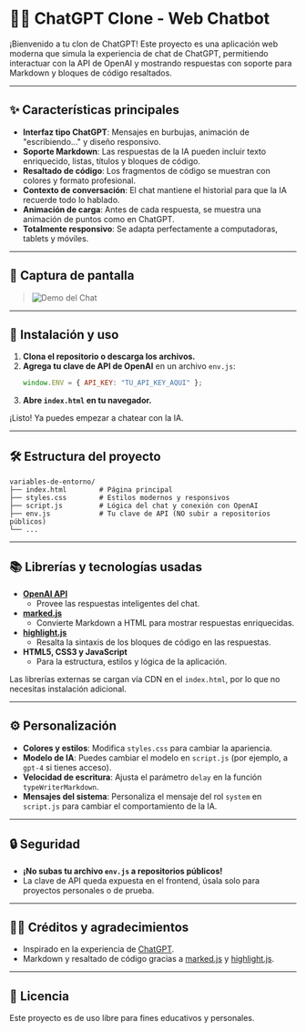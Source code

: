 # 🧑‍💻 ChatGPT Clone - Web Chatbot

¡Bienvenido a tu clon de ChatGPT! Este proyecto es una aplicación web moderna que simula la experiencia de chat de ChatGPT, permitiendo interactuar con la API de OpenAI y mostrando respuestas con soporte para Markdown y bloques de código resaltados.

---

## ✨ Características principales

- **Interfaz tipo ChatGPT**: Mensajes en burbujas, animación de "escribiendo..." y diseño responsivo.
- **Soporte Markdown**: Las respuestas de la IA pueden incluir texto enriquecido, listas, títulos y bloques de código.
- **Resaltado de código**: Los fragmentos de código se muestran con colores y formato profesional.
- **Contexto de conversación**: El chat mantiene el historial para que la IA recuerde todo lo hablado.
- **Animación de carga**: Antes de cada respuesta, se muestra una animación de puntos como en ChatGPT.
- **Totalmente responsivo**: Se adapta perfectamente a computadoras, tablets y móviles.

---

## 📸 Captura de pantalla

> ![Demo del Chat](https://github.com/user-attachments/assets/341b5dd2-0f55-47c6-acf7-5c47c0cd64a5)

---

## 🚀 Instalación y uso

1. **Clona el repositorio o descarga los archivos.**
2. **Agrega tu clave de API de OpenAI** en un archivo `env.js`:
   ```js
   window.ENV = { API_KEY: "TU_API_KEY_AQUI" };
   ```
3. **Abre `index.html` en tu navegador.**

¡Listo! Ya puedes empezar a chatear con la IA.

---

## 🛠️ Estructura del proyecto

```
variables-de-entorno/
├── index.html        # Página principal
├── styles.css        # Estilos modernos y responsivos
├── script.js         # Lógica del chat y conexión con OpenAI
├── env.js            # Tu clave de API (NO subir a repositorios públicos)
└── ...
```

---

## 📚 Librerías y tecnologías usadas

- **[OpenAI API](https://platform.openai.com/docs/api-reference/chat/create)**
  - Provee las respuestas inteligentes del chat.
- **[marked.js](https://github.com/markedjs/marked)**
  - Convierte Markdown a HTML para mostrar respuestas enriquecidas.
- **[highlight.js](https://highlightjs.org/)**
  - Resalta la sintaxis de los bloques de código en las respuestas.
- **HTML5, CSS3 y JavaScript**
  - Para la estructura, estilos y lógica de la aplicación.

Las librerías externas se cargan vía CDN en el `index.html`, por lo que no necesitas instalación adicional.

---

## ⚙️ Personalización

- **Colores y estilos**: Modifica `styles.css` para cambiar la apariencia.
- **Modelo de IA**: Puedes cambiar el modelo en `script.js` (por ejemplo, a `gpt-4` si tienes acceso).
- **Velocidad de escritura**: Ajusta el parámetro `delay` en la función `typeWriterMarkdown`.
- **Mensajes del sistema**: Personaliza el mensaje del rol `system` en `script.js` para cambiar el comportamiento de la IA.

---

## 🔒 Seguridad
- **¡No subas tu archivo `env.js` a repositorios públicos!**
- La clave de API queda expuesta en el frontend, úsala solo para proyectos personales o de prueba.

---

## 👨‍💻 Créditos y agradecimientos

- Inspirado en la experiencia de [ChatGPT](https://chat.openai.com/).
- Markdown y resaltado de código gracias a [marked.js](https://github.com/markedjs/marked) y [highlight.js](https://highlightjs.org/).

---

## 📝 Licencia

Este proyecto es de uso libre para fines educativos y personales. 
